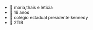 - 👋 maria,thais e leticia
- 👀 16 anos
- 🌱 colégio estadual presidente kennedy
- 💞️ 2TIB

<!---
mariathaisleticia/mariathaisleticia is a ✨ special ✨ repository because its `README.md` (this file) appears on your GitHub profile.
You can click the Preview link to take a look at your changes.
--->
